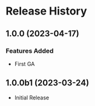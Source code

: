 # Release History

## 1.0.0 (2023-04-17)

### Features Added

  - First GA

## 1.0.0b1 (2023-03-24)

* Initial Release
